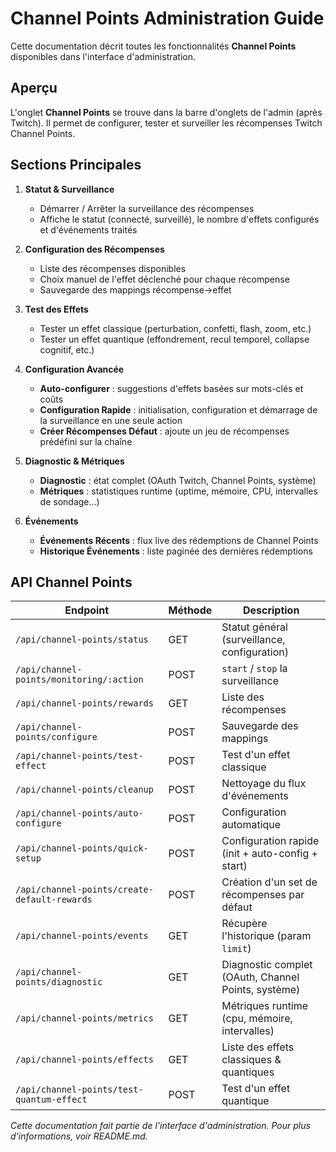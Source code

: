 # Channel Points Administration Guide

Cette documentation décrit toutes les fonctionnalités **Channel Points** disponibles dans l'interface d'administration.

## Aperçu

L'onglet **Channel Points** se trouve dans la barre d'onglets de l'admin (après Twitch). Il permet de configurer, tester et surveiller les récompenses Twitch Channel Points.

## Sections Principales

1. **Statut & Surveillance**
   - Démarrer / Arrêter la surveillance des récompenses
   - Affiche le statut (connecté, surveillé), le nombre d'effets configurés et d'événements traités

2. **Configuration des Récompenses**
   - Liste des récompenses disponibles
   - Choix manuel de l'effet déclenché pour chaque récompense
   - Sauvegarde des mappings récompense→effet

3. **Test des Effets**
   - Tester un effet classique (perturbation, confetti, flash, zoom, etc.)
   - Tester un effet quantique (effondrement, recul temporel, collapse cognitif, etc.)

4. **Configuration Avancée**
   - **Auto-configurer** : suggestions d'effets basées sur mots-clés et coûts
   - **Configuration Rapide** : initialisation, configuration et démarrage de la surveillance en une seule action
   - **Créer Récompenses Défaut** : ajoute un jeu de récompenses prédéfini sur la chaîne

5. **Diagnostic & Métriques**
   - **Diagnostic** : état complet (OAuth Twitch, Channel Points, système)
   - **Métriques** : statistiques runtime (uptime, mémoire, CPU, intervalles de sondage...)

6. **Événements**
   - **Événements Récents** : flux live des rédemptions de Channel Points
   - **Historique Événements** : liste paginée des dernières rédemptions

## API Channel Points

| Endpoint                                   | Méthode | Description                                               |
|--------------------------------------------|--------|-----------------------------------------------------------|
| `/api/channel-points/status`               | GET    | Statut général (surveillance, configuration)              |
| `/api/channel-points/monitoring/:action`   | POST   | `start` / `stop` la surveillance                           |
| `/api/channel-points/rewards`              | GET    | Liste des récompenses                                     |
| `/api/channel-points/configure`            | POST   | Sauvegarde des mappings                                   |
| `/api/channel-points/test-effect`          | POST   | Test d'un effet classique                                 |
| `/api/channel-points/cleanup`              | POST   | Nettoyage du flux d'événements                            |
| `/api/channel-points/auto-configure`       | POST   | Configuration automatique                                  |
| `/api/channel-points/quick-setup`          | POST   | Configuration rapide (init + auto-config + start)         |
| `/api/channel-points/create-default-rewards`| POST   | Création d'un set de récompenses par défaut               |
| `/api/channel-points/events`               | GET    | Récupère l'historique (param `limit`)                     |
| `/api/channel-points/diagnostic`           | GET    | Diagnostic complet (OAuth, Channel Points, système)       |
| `/api/channel-points/metrics`              | GET    | Métriques runtime (cpu, mémoire, intervalles)             |
| `/api/channel-points/effects`              | GET    | Liste des effets classiques & quantiques                   |
| `/api/channel-points/test-quantum-effect`  | POST   | Test d'un effet quantique                                 |

_Cette documentation fait partie de l'interface d'administration. Pour plus d'informations, voir README.md._